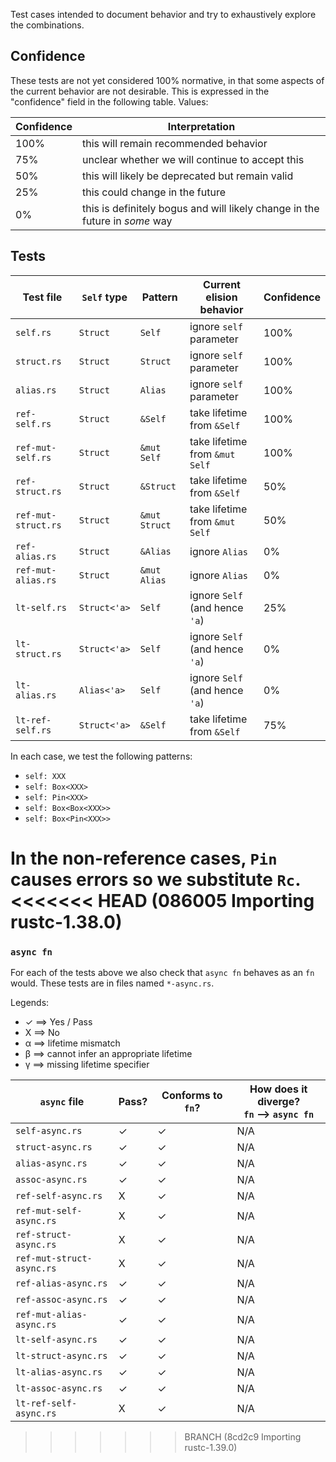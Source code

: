 Test cases intended to document behavior and try to exhaustively
explore the combinations.

## Confidence

These tests are not yet considered 100% normative, in that some
aspects of the current behavior are not desirable. This is expressed
in the "confidence" field in the following table. Values:

| Confidence | Interpretation |
| --- | --- |
| 100% | this will remain recommended behavior |
| 75% | unclear whether we will continue to accept this |
| 50% | this will likely be deprecated but remain valid |
| 25% | this could change in the future |
| 0% | this is definitely bogus and will likely change in the future in *some* way |

## Tests

| Test file | `Self` type | Pattern | Current elision behavior | Confidence |
| --- | --- | --- | --- | --- |
| `self.rs` | `Struct` | `Self` | ignore `self` parameter | 100% |
| `struct.rs` | `Struct` | `Struct` | ignore `self` parameter | 100% |
| `alias.rs` | `Struct` | `Alias` | ignore `self` parameter | 100% |
| `ref-self.rs` | `Struct` | `&Self` | take lifetime from `&Self` | 100% |
| `ref-mut-self.rs` | `Struct` | `&mut Self` | take lifetime from `&mut Self` | 100% |
| `ref-struct.rs` | `Struct` | `&Struct` | take lifetime from `&Self` | 50% |
| `ref-mut-struct.rs` | `Struct` | `&mut Struct` | take lifetime from `&mut Self` | 50% |
| `ref-alias.rs` | `Struct` | `&Alias` | ignore `Alias` | 0% |
| `ref-mut-alias.rs` | `Struct` | `&mut Alias` | ignore `Alias` | 0% |
| `lt-self.rs` | `Struct<'a>` | `Self` | ignore `Self` (and hence `'a`) | 25% |
| `lt-struct.rs` | `Struct<'a>` | `Self` | ignore `Self` (and hence `'a`) | 0% |
| `lt-alias.rs`   | `Alias<'a>` | `Self` | ignore `Self` (and hence `'a`) | 0% |
| `lt-ref-self.rs` | `Struct<'a>` | `&Self` | take lifetime from `&Self` | 75% |

In each case, we test the following patterns:

- `self: XXX`
- `self: Box<XXX>`
- `self: Pin<XXX>`
- `self: Box<Box<XXX>>`
- `self: Box<Pin<XXX>>`

In the non-reference cases, `Pin` causes errors so we substitute `Rc`.
<<<<<<< HEAD   (086005 Importing rustc-1.38.0)
=======

### `async fn`

For each of the tests above we also check that `async fn` behaves as an `fn` would.
These tests are in files named `*-async.rs`.

Legends:
- ✓ ⟹ Yes / Pass
- X ⟹ No
- α ⟹ lifetime mismatch
- β ⟹ cannot infer an appropriate lifetime
- γ ⟹ missing lifetime specifier

| `async` file | Pass? | Conforms to `fn`? | How does it diverge? <br/> `fn` ⟶ `async fn` |
| --- | --- | --- | --- |
| `self-async.rs` | ✓ | ✓ | N/A |
| `struct-async.rs`| ✓ | ✓ | N/A |
| `alias-async.rs`| ✓ | ✓ | N/A |
| `assoc-async.rs`| ✓ | ✓ | N/A |
| `ref-self-async.rs` | X | ✓ | N/A |
| `ref-mut-self-async.rs` | X | ✓ | N/A |
| `ref-struct-async.rs` | X | ✓ | N/A |
| `ref-mut-struct-async.rs` | X | ✓ | N/A |
| `ref-alias-async.rs` | ✓ | ✓ | N/A |
| `ref-assoc-async.rs` | ✓ | ✓ | N/A |
| `ref-mut-alias-async.rs` | ✓ | ✓ | N/A |
| `lt-self-async.rs` | ✓ | ✓ | N/A
| `lt-struct-async.rs` | ✓ | ✓ | N/A
| `lt-alias-async.rs` | ✓ | ✓ | N/A
| `lt-assoc-async.rs` | ✓ | ✓ | N/A
| `lt-ref-self-async.rs` | X | ✓ | N/A |
>>>>>>> BRANCH (8cd2c9 Importing rustc-1.39.0)
